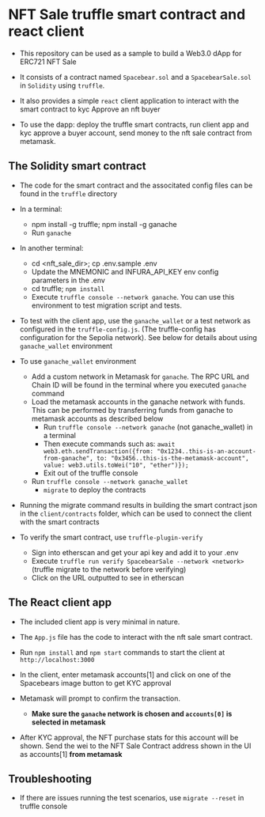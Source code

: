 # NFT Sale truffle smart contract and react client

* This repository can be used as a sample to build a Web3.0 dApp for ERC721 NFT Sale

* It consists of a contract named `Spacebear.sol` and a `SpacebearSale.sol` in `Solidity` using `truffle`.

* It also provides a simple `react` client application to interact with the smart contract to kyc Approve an nft buyer

* To use the dapp: deploy the truffle smart contracts, run client app and kyc approve a buyer account, send money to the nft sale contract from metamask.

## The Solidity smart contract

* The code for the smart contract and the associtated config files can be found in the `truffle` directory

* In a terminal:
  * npm install -g truffle; npm install -g ganache
  * Run `ganache`

* In another terminal:
  * cd <nft_sale_dir>; cp  .env.sample  .env
  * Update the MNEMONIC and INFURA_API_KEY env config parameters in the .env
  * cd truffle;  `npm install`
  * Execute `truffle console --network ganache`. You can use this environment to test migration script and tests.

* To test with the client app, use the `ganache_wallet` or a test network as configured in the `truffle-config.js`. (The truffle-config has configuration for the Sepolia network). See below for details about using `ganache_wallet` environment

* To use `ganache_wallet` environment
  * Add a custom network in Metamask for `ganache`. The RPC URL and Chain ID will be found in the terminal where you executed `ganache` command
  * Load the metamask accounts in the ganache network with funds. This can be performed by transferring funds from ganache to metamask accounts as described below
    * Run `truffle console --network ganache` (not ganache_wallet) in a terminal
    * Then execute commands such as: `await web3.eth.sendTransaction({from: "0x1234..this-is-an-account-from-ganache", to: "0x3456..this-is-the-metamask-account", value: web3.utils.toWei("10", "ether")});`
    * Exit out of the truffle console
  * Run `truffle console --network ganache_wallet`
    * `migrate` to deploy the contracts

* Running the migrate command results in building the smart contract json in the `client/contracts` folder, which can be used to connect the client with the smart contracts

* To verify the smart contract, use `truffle-plugin-verify`
    * Sign into etherscan and get your api key and add it to your .env
    * Execute `truffle run verify SpacebearSale --network <network>` (truffle migrate to the network before verifying)
    * Click on the URL outputted to see in etherscan

## The React client app

* The included client app is very minimal in nature.

* The `App.js` file has the code to interact with the nft sale smart contract. 

* Run `npm install` and `npm start` commands to start the client at `http://localhost:3000`

* In the client, enter metamask accounts[1] and click on one of the Spacebears image button to get KYC approval

* Metamask will prompt to confirm the transaction.
  * **Make sure the `ganache` network is chosen and `accounts[0]` is selected in metamask**

* After KYC approval, the NFT purchase stats for this account will be shown. Send the wei to the NFT Sale Contract address shown in the UI as accounts[1] **from metamask**

## Troubleshooting
  * If there are issues running the test scenarios, use `migrate --reset` in truffle console

